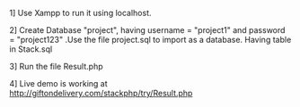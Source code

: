 1] Use Xampp to run it using localhost.

2] Create Database "project", having username = "project1" and password = "project123" .Use the file project.sql to import as a database. Having table in Stack.sql

3] Run the file Result.php

4] Live demo is working at http://giftondelivery.com/stackphp/try/Result.php

